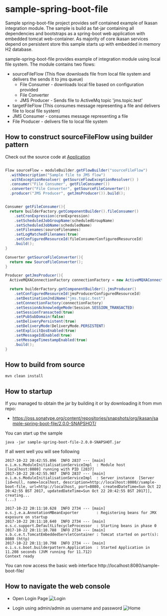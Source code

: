 # sample-spring-boot-file

Sample spring-boot-file project provides self contained example of Ikasan integration module. 
The sample is build as fat-jar containing all dependencies and bootstraps as a spring-boot web application with embedded tomcat web-container. 
As majority of core ikasan services depend on persistent store this sample starts up with embedded in memory H2 database.

sample-spring-boot-file provides example of integration module using local file system. The module contains two flows:
* sourceFileFlow (This flow downloads file from local file system and delivers the sends it to jms queue)
  * File Consumer - downloads local file based on configuration provided
  * File Converter
  * JMS Producer - Sends file to ActiveMq topic 'jms.topic.test'
*  targetFileFlow (This consumes message representing a file and delivers file to local file system)
  * JMS Consumer - consumes message representing a file
  * File Producer - delivers file to local file system

## How to construct sourceFileFlow using builder pattern
Check out the source code at [Application](src/main/java/org/ikasan/sample/spring/boot/builderpattern/Application.java)
```java

Flow sourceFlow = moduleBuilder.getFlowBuilder("sourceFileFlow")
  .withDescription("Sample file to JMS flow")
  .withExceptionResolver( getSourceFlowExceptionResolver() )
  .consumer("File Consumer", getFileConsumer())
  .converter("File Converter", getSourceFileConverter())
  .producer("JMS Producer", getJmsProducer()).build();


Consumer getFileConsumer(){
  return builderFactory.getComponentBuilder().fileConsumer()
    .setCronExpression(cronExpression)
    .setScheduledJobGroupName(scheduledGroupName)
    .setScheduledJobName(scheduledName)
    .setFilenames(sourceFilenames)
    .setLogMatchedFilenames(true)
    .setConfiguredResourceId(fileConsumerConfiguredResourceId)
    .build();
}

Converter getSourceFileConverter(){
  return new SourceFileConverter();
}

Producer getJmsProducer(){
  ActiveMQXAConnectionFactory connectionFactory = new ActiveMQXAConnectionFactory(jmsProviderUrl);

  return builderFactory.getComponentBuilder().jmsProducer()
    .setConfiguredResourceId(jmsProducerConfiguredResourceId)
    .setDestinationJndiName("jms.topic.test")
    .setConnectionFactory(connectionFactory)
    .setSessionAcknowledgeMode(Session.SESSION_TRANSACTED)
    .setSessionTransacted(true)
    .setPubSubDomain(false)
    .setDeliveryPersistent(true)
    .setDeliveryMode(DeliveryMode.PERSISTENT)
    .setExplicitQosEnabled(true)
    .setMessageIdEnabled(true)
    .setMessageTimestampEnabled(true)
    .build();
}

```
## How to build from source

```
mvn clean install
```


## How to startup

If you managed to obtain the jar by building it or by downloading it from mvn repo:
* https://oss.sonatype.org/content/repositories/snapshots/org/ikasan/sample-spring-boot-file/2.0.0-SNAPSHOT/ 

You can start up the sample 

```java -jar sample-spring-boot-file-2.0.0-SNAPSHOT.jar```

If all went well you will see following 
```
2017-10-22 20:42:55.896  INFO 2837 --- [main] o.i.m.s.ModuleInitialisationServiceImpl  : Module host [localhost:8080] running with PID [2837]
2017-10-22 20:42:55.907  INFO 2837 --- [main] o.i.m.s.ModuleInitialisationServiceImpl  : Server instance  [Server [id=null, name=localhost, description=http://localhost:8080//sample-boot-file, url=http://localhost, port=8080, createdDateTime=Sun Oct 22 20:42:55 BST 2017, updatedDateTime=Sun Oct 22 20:42:55 BST 2017]], creating...
(...)

2017-10-22 20:11:10.628  INFO 2734 --- [main] o.s.j.e.a.AnnotationMBeanExporter        : Registering beans for JMX exposure on startup
2017-10-22 20:11:10.640  INFO 2734 --- [main] o.s.c.support.DefaultLifecycleProcessor  : Starting beans in phase 0
2017-10-22 20:11:10.788  INFO 2734 --- [main] s.b.c.e.t.TomcatEmbeddedServletContainer : Tomcat started on port(s): 8080 (http)
2017-10-22 20:11:10.798  INFO 2734 --- [main] o.i.s.s.boot.builderpattern.Application  : Started Application in 11.208 seconds (JVM running for 11.712)
Context ready
```

You can now access the basic web interface http://localhost:8080/sample-boot-file/ 


## How to navigate the web console


* Open Login Page ![Login](../../../developer/docs/sample-images/sample-login.png) 

* Login using admin/admin as username and password ![Home](../../../developer/docs/sample-images/home-page.png) 

